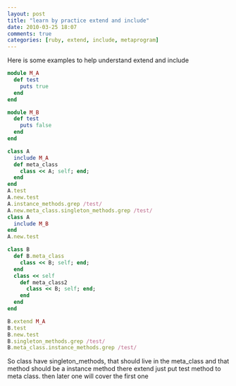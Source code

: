 ```yaml
---
layout: post
title: "learn by practice extend and include"
date: 2010-03-25 18:07
comments: true
categories: [ruby, extend, include, metaprogram]
---
```

Here is some examples to help understand extend and include
```ruby
module M_A
  def test
    puts true
  end
end

module M_B
  def test
    puts false
  end
end

class A
  include M_A
  def meta_class
    class << A; self; end;
  end
end
A.test
A.new.test
A.instance_methods.grep /test/
A.new.meta_class.singleton_methods.grep /test/
class A
  include M_B
end
A.new.test

class B
  def B.meta_class
    class << B; self; end;
  end
  class << self
    def meta_class2
      class << B; self; end;
    end
  end
end

B.extend M_A
B.test
B.new.test
B.singleton_methods.grep /test/
B.meta_class.instance_methods.grep /test/
```
So class have singleton_methods, that should live in the meta_class and that method should be a instance method there
extend just put test method to meta class. then later one will cover the first one
